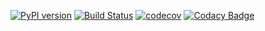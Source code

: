 [![PyPI version](https://badge.fury.io/py/rapydo-http.svg)](https://badge.fury.io/py/rapydo-http) [![Build Status](https://travis-ci.org/rapydo/http-api.svg?branch=master)](https://travis-ci.org/rapydo/http-api) [![codecov](https://codecov.io/gh/rapydo/http-api/branch/0.7.3/graph/badge.svg)](https://codecov.io/gh/rapydo/http-api) [![Codacy Badge](https://api.codacy.com/project/badge/Grade/00cb49bbc1054098bba712231ebcefee)](https://app.codacy.com/app/rapydo/http-api?utm_source=github.com&utm_medium=referral&utm_content=rapydo/http-api&utm_campaign=Badge_Grade_Dashboard)
